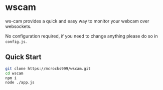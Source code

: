 # wscam
ws-cam provides a quick and easy way to monitor your webcam over websockets.

No configuration required, if you need to change anything please do so in `config.js`.

Quick Start
-----------

```sh
git clone https://mcrocks999/wscam.git
cd wscam
npm i
node ./app.js
```